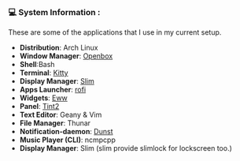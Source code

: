 ### :computer: **System Information :**

These are some of the applications that I use in my current setup. 

- **Distribution**: Arch Linux  
- **Window Manager**: [Openbox](https://openbox.org/)  
- **Shell**:Bash  
- **Terminal**: [Kitty](https://sw.kovidgoyal.net/kitty/)  
- **Display Manager**: [Slim](https://github.com/gsingh93/slim-display-manager)  
- **Apps Launcher**: [rofi](https://github.com/davatorium/rofi)  
- **Widgets**: [Eww](https://github.com/elkowar/eww)  
- **Panel**: [Tint2](https://github.com/semplice/tint2)  
- **Text Editor**: Geany & Vim  
- **File Manager**: Thunar  
- **Notification-daemon**: [Dunst](https://wiki.archlinux.org/index.php/Dunst)  
- **Music Player (CLI)**: ncmpcpp  
- **Display Manager**: Slim (slim provide slimlock for lockscreen too.)
